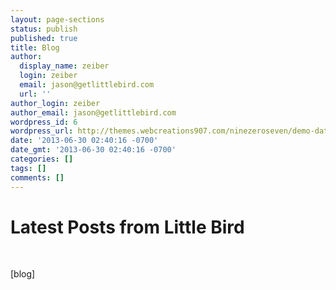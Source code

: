 ```yaml
---
layout: page-sections
status: publish
published: true
title: Blog
author:
  display_name: zeiber
  login: zeiber
  email: jason@getlittlebird.com
  url: ''
author_login: zeiber
author_email: jason@getlittlebird.com
wordpress_id: 6
wordpress_url: http://themes.webcreations907.com/ninezeroseven/demo-data/?post_type=page-sections&#038;p=6
date: '2013-06-30 02:40:16 -0700'
date_gmt: '2013-06-30 02:40:16 -0700'
categories: []
tags: []
comments: []
---
```

<p><!--<br />
[title_bar sub_heading="" heading="Latest Posts from Little Bird"]<br />
--></p>
<h1>Latest Posts from Little Bird</h1>
<p>&nbsp;</p>
<p>[blog]</p>
